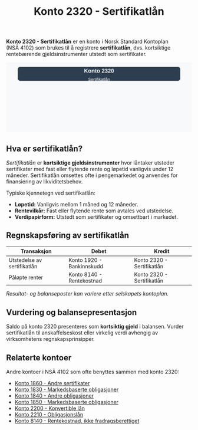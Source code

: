 ﻿---
title: "Konto 2320 - Sertifikatlån"
seoTitle: "2320-sertifikatlan"
description: '**Konto 2320 - Sertifikatlån** er en konto i Norsk Standard Kontoplan (NSÂ 4102) som brukes til å registrere **sertifikatlån**, dvs. kortsiktige rentebærend...'
---

**Konto 2320 - Sertifikatlån** er en konto i Norsk Standard Kontoplan (NSÂ 4102) som brukes til å registrere **sertifikatlån**, dvs. kortsiktige rentebærende gjeldsinstrumenter utstedt som sertifikater.

![Illustrasjon av konto 2320 Sertifikatlån](2320-sertifikatlan-image.svg)

## Hva er sertifikatlån?

*Sertifikatlån* er **kortsiktige gjeldsinstrumenter** hvor låntaker utsteder sertifikater med fast eller flytende rente og løpetid vanligvis under 12 måneder. Sertifikatlån omsettes ofte i pengemarkedet og anvendes for finansiering av likviditetsbehov.

Typiske kjennetegn ved sertifikatlån:

* **Løpetid:** Vanligvis mellom 1 måned og 12 måneder.
* **Rentevilkår:** Fast eller flytende rente som avtales ved utstedelse.
* **Verdipapirform:** Utstedt som sertifikater og omsettbart i markedet.

## Regnskapsføring av sertifikatlån

| Transaksjon                        | Debet                        | Kredit                          |
|------------------------------------|------------------------------|---------------------------------|
| Utstedelse av sertifikatlån        | Konto 1920 - Bankinnskudd    | Konto 2320 - Sertifikatlån      |
| Påløpte renter                     | Konto 8140 - Rentekostnad    | Konto 2320 - Sertifikatlån      |

_*Resultat- og balanseposter kan variere etter selskapets kontoplan.*_

## Vurdering og balansepresentasjon

Saldo på konto 2320 presenteres som **kortsiktig gjeld** i balansen. Vurder sertifikatlån til anskaffelseskost eller virkelig verdi avhengig av virksomhetens regnskapsprinsipper.

## Relaterte kontoer

Andre kontoer i NSÂ 4102 som ofte benyttes sammen med konto 2320:

* [Konto 1860 - Andre sertifikater](/blogs/kontoplan/1860-andre-sertifikater "Konto 1860 - Andre sertifikater i Norsk Standard Kontoplan")
* [Konto 1830 - Markedsbaserte obligasjoner](/blogs/kontoplan/1830-markedsbaserte-obligasjoner "Konto 1830 - Markedsbaserte obligasjoner i Norsk Standard Kontoplan")
* [Konto 1840 - Andre obligasjoner](/blogs/kontoplan/1840-andre-obligasjoner "Konto 1840 - Andre obligasjoner i Norsk Standard Kontoplan")
* [Konto 1850 - Markedsbaserte obligasjoner](/blogs/kontoplan/1850-markedsbaserte-obligasjoner "Konto 1850 - Markedsbaserte obligasjoner i Norsk Standard Kontoplan")
* [Konto 2200 - Konvertible lån](/blogs/kontoplan/2200-konvertible-lan "Konto 2200 - Konvertible lån i Norsk Standard Kontoplan")
* [Konto 2210 - Obligasjonslån](/blogs/kontoplan/2210-obligasjonslan "Konto 2210 - Obligasjonslån i Norsk Standard Kontoplan")
* [Konto 8140 - Rentekostnad, ikke fradragsberettiget](/blogs/kontoplan/8140-rentekostnad-ikke-fradragsberettiget "Konto 8140 - Rentekostnad, ikke fradragsberettiget i Norsk Standard Kontoplan")






